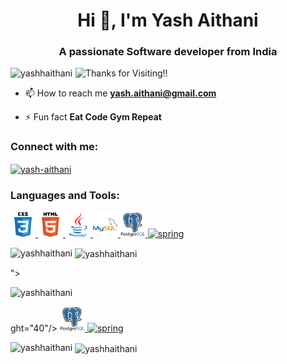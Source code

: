 <h1 align="center">Hi 👋, I'm Yash Aithani</h1>
<h3 align="center">A passionate Software developer from India</h3>

<img align="right" alt="Thanks for Visiting!!" width="400" src="https://camo.githubusercontent.com/7de37139d0b4c1ce40865e799b446c0e963a3dd8fb68d239707237c40604fa3d/68747470733a2f2f63646e2e6472696262626c652e636f6d2f75736572732f3733303730332f73637265656e73686f74732f363538313234332f6176656e746f2e676966">

<p align="left"> <img src="https://komarev.com/ghpvc/?username=yashhaithani&label=Profile%20views&color=0e75b6&style=flat" alt="yashhaithani"p>

- 📫 How to reach me **yash.aithani@gmail.com**

- ⚡ Fun fact **Eat Code Gym Repeat**

<h3 align="left">Connect with me:</h3>
<p align="left">
<a href="https://linkedin.com/in/yash-aithani" target="blank"><img align="center" src="https://raw.githubusercontent.com/rahuldkjain/github-profile-readme-generator/master/src/images/icons/Social/linked-in-alt.svg" alt="yash-aithani" height="30" width="40" /></a>
</p>

<h3 align="left">Languages and Tools:</h3>
<p align="left"> <a href="https://www.w3schools.com/css/" target="_blank" rel="noreferrer"> <img src="https://raw.githubusercontent.com/devicons/devicon/master/icons/css3/css3-original-wordmark.svg" alt="css3" width="40" height="40"/> </a> <a href="https://www.w3.org/html/" target="_blank" rel="noreferrer"> <img src="https://raw.githubusercontent.com/devicons/devicon/master/icons/html5/html5-original-wordmark.svg" alt="html5" width="40" height="40"/> </a> <a href="https://www.java.com" target="_blank" rel="noreferrer"> <img src="https://raw.githubusercontent.com/devicons/devicon/master/icons/java/java-original.svg" alt="java" width="40" height="40"/> </a> <a href="https://www.mysql.com/" target="_blank" rel="noreferrer"> <img src="https://raw.githubusercontent.com/devicons/devicon/master/icons/mysql/mysql-original-wordmark.svg" alt="mysql" width="40" height="40"/> </a> <a href="https://www.postgresql.org" target="_blank" rel="noreferrer"> <img src="https://raw.githubusercontent.com/devicons/devicon/master/icons/postgresql/postgresql-original-wordmark.svg" alt="postgresql" width="40" height="40"/> </a> <a href="https://spring.io/" target="_blank" rel="noreferrer"> <img src="https://www.vectorlogo.zone/logos/springio/springio-icon.svg" alt="spring" width="40" height="40"/> </a> </p>

<p><img align="left" src="https://github-readme-stats.vercel.app/api/top-langs?username=yashhaithani&show_icons=true&locale=en&layout=compact" alt="yashhaithani" /></p>

<p>&nbsp;<img align="center" src="https://github-readme-stats.vercel.app/api?username=yashhaithani&show_icons=true&locale=en" alt="yashhaithani" /></p>">

<p align="left"> <img src="https://komarev.com/ghpvc/?username=yashhaithani&label=Profile%20views&color=0e75b6&style=flat" alt="yashhaithani" /> </p>

ght="40"/> </a> <a href="https://www.postgresql.org" target="_blank" rel="noreferrer"> <img src="https://raw.githubusercontent.com/devicons/devicon/master/icons/postgresql/postgresql-original-wordmark.svg" alt="postgresql" width="40" height="40"/> </a> <a href="https://spring.io/" target="_blank" rel="noreferrer"> <img src="https://www.vectorlogo.zone/logos/springio/springio-icon.svg" alt="spring" width="40" height="40"/> </a> </p>

<p><img align="left" src="https://github-readme-stats.vercel.app/api/top-langs?username=yashhaithani&show_icons=true&locale=en&layout=compact" alt="yashhaithani" /></p>

<p>&nbsp;<img align="center" src="https://github-readme-stats.vercel.app/api?username=yashhaithani&show_icons=true&locale=en" alt="yashhaithani" /></p>
